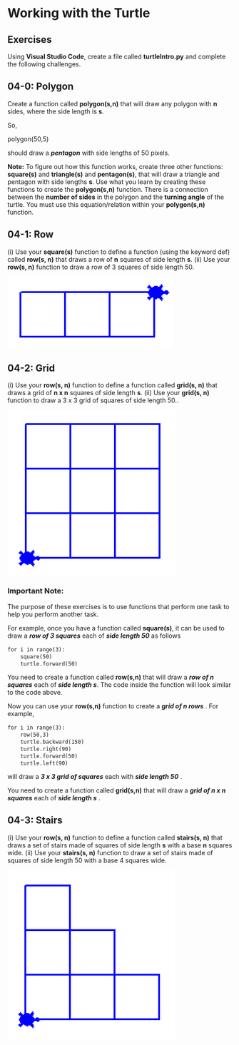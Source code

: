 # Working with the Turtle

## Exercises

Using **Visual Studio Code**, create a file called **turtleIntro.py** and complete the following challenges.

## 04-0:  Polygon
Create a function called **polygon(s,n)** that will draw any polygon with **n** sides, where the side length is **s**.

So,

polygon(50,5)

should draw a ***pentagon*** with side lengths of 50 pixels.

**Note:**  To figure out how this function works, create three other functions:  **square(s)** and **triangle(s)** and **pentagon(s)**, that will draw a triangle and pentagon with side lengths **s**.  Use what you learn by creating these functions to create the **polygon(s,n)** function.  There is a connection between the **number of sides** in the polygon and the **turning angle** of the turtle.  You must use this equation/relation within your **polygon(s,n)** function.

## 04-1:  Row

(i) Use your **square(s)** function to define a function (using the keyword def) called **row(s, n)** that draws a row of **n** squares of side length **s**.  (ii) Use your **row(s, n)** function to draw a row of 3 squares of side length 50.

![](row.png)

## 04-2:  Grid 

(i) Use your **row(s, n)** function to define a function called **grid(s, n)** that draws a grid of **n x n** squares of side length **s**.  (ii) Use your **grid(s, n)** function to draw a 3 x 3 grid of squares of side length 50..

![](grid.png)

### Important Note:

The purpose of these exercises is to use functions that perform one task to help you perform another task.

For example, once you have a function called **square(s)**, it can be used to draw a ***row of 3 squares*** each of ***side length 50*** as follows

```python3
for i in range(3):
    square(50)
    turtle.forward(50)
```

You need to create a function called **row(s,n)** that will draw a ***row of n squares*** each of ***side length s***.  The code inside the function will look similar to the code above.

Now you can use your **row(s,n)** function to create a ***grid of n rows*** .  For example,

```python3
for i in range(3):
    row(50,3)
    turtle.backward(150)
    turtle.right(90)
    turtle.forward(50)
    turtle.left(90)
```

will draw a ***3 x 3 grid of squares*** each with ***side length 50*** .

You need to create a function called **grid(s,n)** that will draw a ***grid of n x n squares*** each of ***side length s*** .

## 04-3:  Stairs

(i) Use your **row(s, n)** function to define a function called **stairs(s, n)** that draws a set of stairs made of squares of side length **s** with a base **n** squares wide.  (ii) Use your **stairs(s, n)** function to draw a set of stairs made of squares of side length 50 with a base 4 squares wide.

![](stairs.png)
